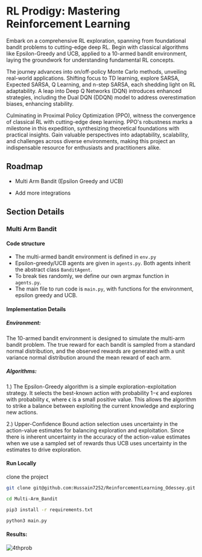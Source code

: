 # RL Prodigy: Mastering Reinforcement Learning

Embark on a comprehensive RL exploration, spanning from foundational bandit problems to cutting-edge deep RL. Begin with classical algorithms like Epsilon-Greedy and UCB, applied to a 10-armed bandit environment, laying the groundwork for understanding fundamental RL concepts.

The journey advances into on/off-policy Monte Carlo methods, unveiling real-world applications. Shifting focus to TD learning, explore SARSA, Expected SARSA, Q Learning, and n-step SARSA, each shedding light on RL adaptability. A leap into Deep Q Networks (DQN) introduces enhanced strategies, including the Dual DQN (DDQN) model to address overestimation biases, enhancing stability.

Culminating in Proximal Policy Optimization (PPO), witness the convergence of classical RL with cutting-edge deep learning. PPO's robustness marks a milestone in this expedition, synthesizing theoretical foundations with practical insights. Gain valuable perspectives into adaptability, scalability, and challenges across diverse environments, making this project an indispensable resource for enthusiasts and practitioners alike.






## Roadmap

- Multi Arm Bandit (Epsilon Greedy and UCB)

- Add more integrations


## Section Details

### Multi Arm Bandit

#### Code structure

- The multi-armed bandit environment is defined in `env.py`
- Epsilon-greedy/UCB agents are given in `agents.py`. Both agents inherit the abstract class `BanditAgent`.
- To break ties randomly, we define our own argmax function in `agents.py`.
- The main file to run code is `main.py`, with functions for the environment, epsilon greedy and UCB.

#### Implementation Details
##### Environment:

The 10-armed bandit environment is designed to simulate the multi-arm bandit problem. The true reward for each bandit is sampled from a standard normal distribution, and the observed rewards are generated with a unit variance normal distribution around the mean reward of each arm.

##### Algorithms:
1.) The Epsilon-Greedy algorithm is a simple exploration-exploitation strategy. It selects the best-known action with probability 
1−ϵ and explores with probability 
ϵ, where 
ϵ is a small positive value. This allows the algorithm to strike a balance between exploiting the current knowledge and exploring new actions.

2.) Upper-Confidence Bound action selection uses uncertainty in the action-value estimates for balancing exploration and exploitation. Since there is inherent uncertainty in the accuracy of the action-value estimates when we use a sampled set of rewards thus UCB uses uncertainty in the estimates to drive exploration.

#### Run Locally
clone the project 
``` bash
git clone git@github.com:Hussain7252/ReinforcementLearning_Odessey.git
```
```bash
cd Multi-Arm_Bandit
```
```bash
pip3 install -r requirements.txt
```
```bash
python3 main.py
```
#### Results:
![4thprob](https://github.com/Hussain7252/RL_Prodigy/assets/124828274/f0c61e5d-d677-4c14-82a9-daf6e74b5719)


